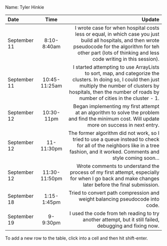 Name: Tyler Hinkie

| Date         |     Time      |                                                                                                                                                                                                                          Update |
|:-------------|:-------------:|--------------------------------------------------------------------------------------------------------------------------------------------------------------------------------------------------------------------------------:|
| September 11 |  8:10-8:40am  |        I wrote case for when hospital costs less or equal, in which case you just build all hospitals, and then wrote pseudocode for the algorithm for teh other part (lots of thinking and less code writing in this session). |
| September 11 | 10:45-11:25am | I started attempting to use ArrayLists to sort, map, and categorize the clusters. In doing so, I could then just multiply the number of clusters by hospitals, then the number of roads by number of cities in the cluster - 1. |
| September 12 |  10:30-11pm   |                                                                                  Began implementing my first attempt at an algorithm to solve the problem and find the minimum cost. Will update more on success in next entry. |
| September 12 |  11-11:30pm   |                                                 The former algorithm did not work, so I tried to use a queue instead to check for all of the neighbors like in a tree fashion, and it worked. Comments and style coming soon... |
| September 12 | 11:30-11:50pm |                                                                                 Wrote comments to understand the process of my first attempt, especially for when I go back and make changes later before the final submission. |
| September 18 |  1:15-1:45pm  |                                                                                                                                                    Tried to convert path compression and weight balancing pseudocode into code. |
| September 19 |   9-9:30pm    |                                                                                                                         I used the code from teh reading to try another attempt, but it still failed, debugging and fixing now. |


To add a new row to the table, click into a cell and then hit shift-enter.